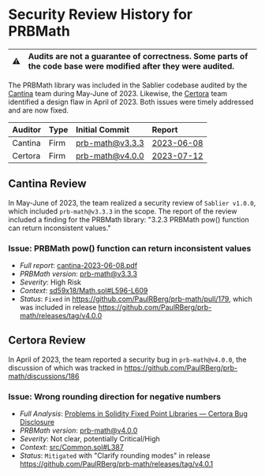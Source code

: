 # Security Review History for PRBMath

| :warning: | Audits are not a guarantee of correctness. Some parts of the code base were modified after they were audited. |
| --------- | :------------------------------------------------------------------------------------------------------------ |

The PRBMath library was included in the Sablier codebase audited by the [Cantina](https://cantina.xyz/welcome) team during May-June of 2023. Likewise, the [Certora](https://medium.com/certora/problems-in-solidity-fixed-point-libraries-certora-bug-disclosure-987f504daca4) team identified a design flaw in April of 2023. Both issues were timely addressed and are now fixed.

| Auditor           | Type    | Initial Commit       | Report                                         |
| :---------------- | :------ | :------------------- | :--------------------------------------------- |
| Cantina           | Firm    | [prb-math@v3.3.3](https://github.com/PaulRBerg/prb-math/tree/v3.3.2) | [2023-06-08](https://github.com/sablier-labs/audits/blob/6567df3fa42b90663e3e694b1e776c6db337a3f2/v2-core/cantina-2023-06-08.pdf) |
| Certora           | Firm    | [prb-math@v4.0.0](https://github.com/PaulRBerg/prb-math/tree/v4.0.0) | [2023-07-12](https://medium.com/certora/problems-in-solidity-fixed-point-libraries-certora-bug-disclosure-987f504daca4)     |

## Cantina Review

In May-June of 2023, the team realized a security review of `Sablier v1.0.0`, which included `prb-math@v3.3.3` in the scope. The report of the review included a finding for the PRBMath library: "3.2.3 PRBMath pow() function can return inconsistent values."

### Issue: PRBMath pow() function can return inconsistent values

- _Full report_: [cantina-2023-06-08.pdf](https://github.com/sablier-labs/audits/blob/6567df3fa42b90663e3e694b1e776c6db337a3f2/v2-core/cantina-2023-06-08.pdf)
- _PRBMath version_: [prb-math@v3.3.3](https://github.com/PaulRBerg/prb-math/tree/v3.3.2)
- _Severity_: High Risk
- _Context_: [sd59x18/Math.sol#L596-L609](https://github.com/PaulRBerg/prb-math/blob/df27d3d12ce12153fb166e1e310c8351210dc7ba/src/sd59x18/Math.sol#L596-L609)
- _Status_: `Fixed` in https://github.com/PaulRBerg/prb-math/pull/179, which was included in release https://github.com/PaulRBerg/prb-math/releases/tag/v4.0.0

## Certora Review

In April of 2023, the team reported a security bug in `prb-math@v4.0.0`, the discussion of which was tracked in https://github.com/PaulRBerg/prb-math/discussions/186

### Issue: Wrong rounding direction for negative numbers

- _Full Analysis_: [Problems in Solidity Fixed Point Libraries — Certora Bug Disclosure](https://medium.com/certora/problems-in-solidity-fixed-point-libraries-certora-bug-disclosure-987f504daca4)
- _PRBMath version_: [prb-math@v4.0.0](https://github.com/PaulRBerg/prb-math/tree/v4.0.0)
- _Severity_: Not clear, potentially Critical/High
- _Context_: [src/Common.sol#L387](https://github.com/PaulRBerg/prb-math/blob/7ce3009bbfa0d8e2d430b7a1a9ca46b6e706d90d/src/Common.sol#L387)
- _Status_: `Mitigated` with "Clarify rounding modes" in release https://github.com/PaulRBerg/prb-math/releases/tag/v4.0.1
